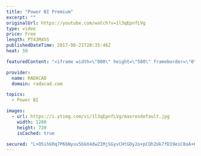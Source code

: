 ```yaml
---
title: "Power BI Premium"
excerpt: ""
originalUrl: https://youtube.com/watch?v=1l3qEpnfLVg
type: video
price: Free
length: PT43M45S
publishedDateTime: 2017-06-21T20:35:46Z
heat: 50

featuredContent: "<iframe width=\"800\" height=\"500\" frameborder=\"0\" src=\"https://www.youtube.com/embed/1l3qEpnfLVg\" allow=\"accelerometer; autoplay; encrypted-media; gyroscope; picture-in-picture\" allowfullscreen></iframe>"

provider:
  name: RADACAD
  domain: radacad.com

topics:
  - Power BI

images:
  - url: https://i.ytimg.com/vi/1l3qEpnfLVg/maxresdefault.jpg
    width: 1280
    height: 720
    isCached: true

secured: "L+O5ihkRq7P6bNyuv5bkX4dw2IMjSGyvCHtGOy2o+pCQh2Uk7fD19eiC8oA+KF2jI7q1L13Scb+pS/oE9vIV/CfURvaaf/w30qrNqhoqZIqj3xIr694Yke4PzR/cHdEdMC0LbQFStMY9j9r3J3zJ8K4e2BTff8gTdtJQrIOftI+KLllIgYfOOn5JHGDIDLZcihwZdM7mdK/Tm2JrAYJazDq+ccz0H3HXvxqcfGmREhKHUR2x2f53Al+KAdpy3YApZnOKsY53+gYjbWGjpRXrJtbfbGGp77XqDt2QHfNzCpuiSZR93xU0wgEfyoO8We+1hTYLeSnWeaaWfs+RltUSsu7b6Cdnl2mgV96zW+5Nvjnzo1rmcshATciYYzbCRXoplEd5cTdI4AQ6CofCsxvgx+M68tzLfFmlDZltSXZiU74=;Hl3S9Cn+8gqC2xNWSFwBZw=="
---
```


